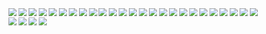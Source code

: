 
<div style="display:none">
created by laDzy
pdfshow:0.0.1
</div>

 
<span id="1">
<img src=".pict_pdf2svg/ch10_1_1.svg">
</span>

<span id="2">
<img src=".pict_pdf2svg/ch10_1_10.svg">
</span>

<span id="3">
<img src=".pict_pdf2svg/ch10_1_11.svg">
</span>

<span id="4">
<img src=".pict_pdf2svg/ch10_1_12.svg">
</span>

<span id="5">
<img src=".pict_pdf2svg/ch10_1_13.svg">
</span>

<span id="6">
<img src=".pict_pdf2svg/ch10_1_14.svg">
</span>

<span id="7">
<img src=".pict_pdf2svg/ch10_1_15.svg">
</span>

<span id="8">
<img src=".pict_pdf2svg/ch10_1_16.svg">
</span>

<span id="9">
<img src=".pict_pdf2svg/ch10_1_17.svg">
</span>

<span id="10">
<img src=".pict_pdf2svg/ch10_1_18.svg">
</span>

<span id="11">
<img src=".pict_pdf2svg/ch10_1_19.svg">
</span>

<span id="12">
<img src=".pict_pdf2svg/ch10_1_2.svg">
</span>

<span id="13">
<img src=".pict_pdf2svg/ch10_1_20.svg">
</span>

<span id="14">
<img src=".pict_pdf2svg/ch10_1_21.svg">
</span>

<span id="15">
<img src=".pict_pdf2svg/ch10_1_22.svg">
</span>

<span id="16">
<img src=".pict_pdf2svg/ch10_1_23.svg">
</span>

<span id="17">
<img src=".pict_pdf2svg/ch10_1_24.svg">
</span>

<span id="18">
<img src=".pict_pdf2svg/ch10_1_25.svg">
</span>

<span id="19">
<img src=".pict_pdf2svg/ch10_1_26.svg">
</span>

<span id="20">
<img src=".pict_pdf2svg/ch10_1_27.svg">
</span>

<span id="21">
<img src=".pict_pdf2svg/ch10_1_28.svg">
</span>

<span id="22">
<img src=".pict_pdf2svg/ch10_1_29.svg">
</span>

<span id="23">
<img src=".pict_pdf2svg/ch10_1_3.svg">
</span>

<span id="24">
<img src=".pict_pdf2svg/ch10_1_4.svg">
</span>

<span id="25">
<img src=".pict_pdf2svg/ch10_1_5.svg">
</span>

<span id="26">
<img src=".pict_pdf2svg/ch10_1_6.svg">
</span>

<span id="27">
<img src=".pict_pdf2svg/ch10_1_7.svg">
</span>

<span id="28">
<img src=".pict_pdf2svg/ch10_1_8.svg">
</span>

<span id="29">
<img src=".pict_pdf2svg/ch10_1_9.svg">
</span>
